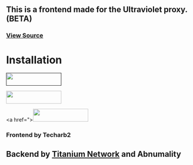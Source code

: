 <h2>This is a frontend made for the Ultraviolet proxy. (BETA)</h2>

### <a href='https://github.com/titaniumnetwork-dev/ultraviolet-node'>View Source</a>
# Installation
<p>
<a href=""><img src="https://raw.githubusercontent.com/BinBashBanana/deploy-buttons/master/buttons/remade/render.svg" width="150" height="35"></a>

<a href="https://vercel.com/new/clone?s=https%3A%2F%2Fgithub.com%2Ftecharb2%2FSkylight.git&showOptionalTeamCreation=false"><img src="https://raw.githubusercontent.com/BinBashBanana/deploy-buttons/master/buttons/remade/vercel.svg" width="150" height="35"></a>

<a href="><img src="https://raw.githubusercontent.com/BinBashBanana/deploy-buttons/master/buttons/remade/replit.svg" width="150" height="35"></a>
</p>

### Frontend by Techarb2
		      
## Backend by <a href="https://github.com/titaniumnetwork-dev">Titanium Network</a> and Abnumality
